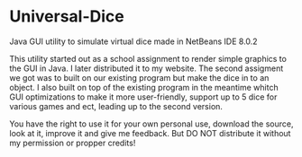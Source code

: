 # Universal-Dice
Java GUI utility to simulate virtual dice made in NetBeans IDE 8.0.2

This utility started out as a school assignment to render simple graphics to the GUI in Java.
I later distributed it to my website. The second assigment we got was to built on our existing program
but make the dice in to an object. I also built on top of the existing program in the meantime whitch
GUI optimizations to make it more user-friendly, support up to 5 dice for various games and ect,
leading up to the second version.

You have the right to use it for your own personal use, download the source, look at it, improve it and give me feedback.
But DO NOT distribute it without my permission or propper credits!
